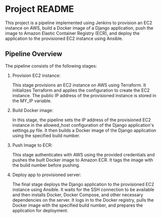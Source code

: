 # Project README
This project is a pipeline implemented using Jenkins to provision an EC2 instance on AWS, build a Docker image of a Django application, push the image to Amazon Elastic Container Registry (ECR), and deploy the application to the provisioned EC2 instance using Ansible.

## Pipeline Overview
The pipeline consists of the following stages:

1. Provision EC2 instance:

    This stage provisions an EC2 instance on AWS using Terraform. It initializes Terraform and applies the configuration to create the EC2 instance. The public IP address of the provisioned instance is stored in the MY_IP variable.
2. Build Docker image:

    In this stage, the pipeline sets the IP address of the provisioned EC2 instance in the allowed_host configuration of the Django application's settings.py file. It then builds a Docker image of the Django application using the specified build number.
3. Push Image to ECR:

    This stage authenticates with AWS using the provided credentials and pushes the built Docker image to Amazon ECR. It tags the image with the build number before pushing.
4. Deploy app to provisioned server:

    The final stage deploys the Django application to the provisioned EC2 instance using Ansible. It waits for the SSH connection to be available and then installs Docker, Docker Compose, and other necessary dependencies on the server. It logs in to the Docker registry, pulls the Docker image with the specified build number, and prepares the application for deployment.
